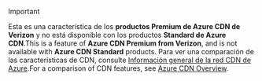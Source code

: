> [!IMPORTANT]
> <span data-ttu-id="73d2e-101">Esta es una característica de los **productos Premium de Azure CDN de Verizon** y no está disponible con los productos **Standard de Azure CDN**.</span><span class="sxs-lookup"><span data-stu-id="73d2e-101">This is a feature of **Azure CDN Premium from Verizon**, and is not available with **Azure CDN Standard** products.</span></span>  <span data-ttu-id="73d2e-102">Para ver una comparación de las características de CDN, consulte [Información general de la red CDN de Azure](../articles/cdn/cdn-overview.md#azure-cdn-features).</span><span class="sxs-lookup"><span data-stu-id="73d2e-102">For a comparison of CDN features, see [Azure CDN Overview](../articles/cdn/cdn-overview.md#azure-cdn-features).</span></span> 
> 
> 

